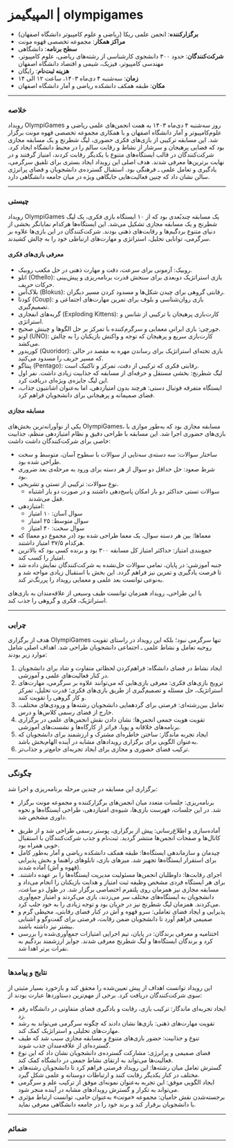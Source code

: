 # المپیگیمز | olympigames


- **برگزارکننده**: انجمن علمی ریکا (ریاضی و علوم کامپیوتر دانشگاه اصفهان)
- **مراکز همکار**: مجموعه تخصصی قهوه مونت
- **سطح برنامه**: دانشگاهی
- **شرکت‌کنندگان**: حدود ۳۰۰ دانشجوی کارشناسی از رشته‌های ریاضی، علوم کامپیوتر، مهندسی کامپیوتر، فیزیک، شیمی و اقتصاد دانشگاه‌ اصفهان
- **هزینه ثبت‌نام**: رایگان
- **زمان**: سه‌شنبه ۴ دی‌ماه ۱۴۰۳، ساعت ۱۲ الی ۱۴ 
- **مکان**: طبقه همکف دانشکده ریاضی و آمار دانشگاه اصفهان

---
### خلاصه

رویداد OlympiGames روز سه‌شنبه ۴ دی‌ماه ۱۴۰۳ به همت انجمن‌‌های علمی ریاضی و علوم‌کامپیوتر و آمار دانشگاه اصفهان و با همکاری مجموعه تخصصی قهوه مونت برگزار شد. این مسابقه ترکیبی از بازی‌های فکری حضوری، لیگ شطرنج و یک مسابقه مجازی بود که فضایی پرهیجان و سرشار از نشاط و رقابت سالم را در محیط دانشگاه ایجاد کرد. شرکت‌کنندگان در قالب ایستگاه‌های متنوع با یکدیگر رقابت کردند، امتیاز گرفتند و در نهایت برترین‌ها معرفی شدند. هدف اصلی این رویداد ایجاد بستری برای تلفیق سرگرمی، یادگیری و تعامل علمی ـ فرهنگی بود. استقبال گسترده‌ی دانشجویان و فضای پرانرژی سالن نشان داد که چنین فعالیت‌هایی جایگاهی ویژه در میان جامعه دانشگاهی دارد.

---
### چیستی 

رویداد OlympiGames یک مسابقه چندبُعدی بود که از ۱۰ ایستگاه بازی فکری، یک لیگ شطرنج و یک مسابقه مجازی تشکیل می‌شد. این ایستگاه‌ها هرکدام نمایانگر بخشی از دنیای متنوع بردگیم‌ها و رقابت‌های ذهنی بودند. شرکت‌کنندگان در این بازی‌ها علاوه بر سرگرمی، توانایی تحلیل، استراتژی و مهارت‌های ارتباطی خود را به چالش کشیدند.

#### معرفی بازی‌های فکری

* روبیک: آزمونی برای سرعت، دقت و مهارت ذهنی در حل مکعب روبیک.
* اتلو (Othello): بازی استراتژیک دوبعدی برای سنجش قدرت برنامه‌ریزی و پیش‌بینی حرکات حریف.
* بلاک‌آس (Blokus): رقابتی گروهی برای چیدن شکل‌ها و مسدود کردن مسیر دیگران.
* کودتا (Coup): بازی روان‌شناسی و بلوف برای تمرین مهارت‌های اجتماعی و تصمیم‌گیری.
* گربه‌های انفجاری (Exploding Kittens): کارت‌بازی پرهیجان با ترکیبی از شانس و استراتژی.
* جورچی: بازی ایرانیِ معمایی و سرگرم‌کننده با تمرکز بر حل الگوها و چینش صحیح.
* اونو (UNO): کارت‌بازی سریع و پرهیجان که توجه و واکنش بازیکنان را به چالش می‌کشد.
* کوریدور (Quoridor): بازی تخته‌ای استراتژیک برای رساندن مهره به مقصد در حالی که مسیر حریف را مسدود می‌کنید.
* پنتاگو (Pentago): رقابتی فکری که ترکیبی از دقت، تمرکز و تاکتیک است.
* لیگ شطرنج: بخشی مستقل و حرفه‌ای از مسابقه که جذابیت زیادی داشت. نفر اول این لیگ جایزه‌ی ویژه‌ای دریافت کرد.
* ایستگاه متفرقه فوتبال دستی: هرچند بدون امتیازدهی، اما به‌عنوان اشانتیون جذاب، فضای صمیمانه و پرهیجانی برای دانشجویان فراهم کرد.

#### مسابقه مجازی

یکی از نوآورانه‌ترین بخش‌های OlympiGames، مسابقه مجازی بود که به‌طور موازی با بازی‌های حضوری اجرا شد. این مسابقه با طراحی دقیق و نظام امتیازدهی منظم، جذابیت خاصی برای شرکت‌کنندگان داشت داشت:

* ساختار سوالات: سه دسته‌ی سه‌تایی از سوالات با سطوح آسان، متوسط و سخت طراحی شده بود.
* شرط صعود: حل حداقل دو سوال از هر دسته برای ورود به مرحله‌ی بعد ضروری بود.
* نوع سوالات: ترکیبی از تستی و تشریحی.
  * سوالات تستی حداکثر دو بار امکان پاسخ‌دهی داشتند و در صورت دو بار اشتباه قفل می‌شدند.
* امتیازدهی:
  * سوال آسان: ۱۰ امتیاز
  * سوال متوسط: ۲۵ امتیاز
  * سوال سخت: ۴۰ امتیاز
* معماها: بین هر دسته سوال، یک معما طراحی شده بود (در مجموع دو معما) که هرکدام ۳۷/۵ امتیاز داشتند.
* جمع‌بندی امتیاز: حداکثر امتیاز کل مسابقه ۳۰۰ بود و برنده کسی بود که بالاترین امتیاز را کسب کند.
* جنبه آموزشی: در پایان، تمامی سوالات حل‌نشده به شرکت‌کنندگان نمایش داده شد تا فرصت یادگیری و تمرین نیز فراهم گردد.
این بخش با استقبال زیادی مواجه شد و به‌نوعی توانست بعد علمی و معمایی رویداد را پررنگ‌تر کند.

با این طراحی، رویداد همزمان توانست طیف وسیعی از علاقه‌مندان به بازی‌های استراتژیک، فکری و گروهی را جذب کند.

---
### چرایی 

هدف از برگزاری OlympiGames تنها سرگرمی نبود؛ بلکه این رویداد در راستای تقویت روحیه تعامل و نشاط علمی ـ اجتماعی دانشجویان طراحی شد. اهداف اصلی شامل موارد زیر بودند:

1. ایجاد نشاط در فضای دانشگاه: فراهم‌کردن لحظاتی متفاوت و شاد برای دانشجویان در کنار فعالیت‌های علمی و آموزشی.
2. ترویج بازی‌های فکری: معرفی بازی‌هایی که می‌توانند علاوه بر سرگرمی، مهارت‌های استراتژیک، حل مسئله و تصمیم‌گیری از طریق بازی‌های فکری؛ قدرت تحلیل، تمرکز و کار گروهی را تقویت کنند.
3. تعامل بین‌رشته‌ای: فرصتی برای گردهمایی دانشجویان رشته‌ها و ورودی‌های مختلف، خارج از فضای رسمی کلاس‌ها و درس.
4. تقویت هویت جمعی انجمن‌ها: نشان دادن نقش انجمن‌های علمی در برگزاری برنامه‌های خلاقانه و پویا، فراتر از کارگاه‌ها و نشست‌های آموزشی.
5. ایجاد تجربه ماندگار: ساختن خاطره‌ای مشترک و ارزشمند برای دانشجویان که به‌عنوان الگویی برای برگزاری رویدادهای مشابه در آینده الهام‌بخش باشد.
6. ترکیب فضای حضوری و مجازی برای ایجاد تجربه‌ای جامع‌تر و جذاب‌تر.

---
### چگونگی 

برگزاری این مسابقه در چندین مرحله برنامه‌ریزی و اجرا شد:

- برنامه‌ریزی: جلسات متعدد میان انجمن‌های برگزارکننده و مجموعه مونت برگزار شد. در این جلسات، فهرست بازی‌ها، شیوه‌ی امتیازدهی، طراحی ایستگاه‌ها و نحوه داوری مشخص شد.
* آماده‌سازی و اطلاع‌رسانی: پیش از برگزاری، پوستر رسمی طراحی شد و از طریق کانال‌ها و صفحات انجمن‌ها منتشر گردید. ثبت‌نام و جذب شرکت‌کنندگان با استقبال خوبی همراه بود.
* چیدمان و سازماندهی ایستگاه‌ها: طبقه همکف دانشکده ریاضی و آمار به‌طور کامل برای استقرار ایستگاه‌ها تجهیز شد. میزهای بازی، تابلوهای راهنما و بخش پذیرایی (قهوه و آش) آماده شدند. 
* اجرای رقابت‌ها: داوطلبان انجمن‌ها مسئولیت مدیریت ایستگاه‌ها را بر عهده داشتند. برای هر ایستگاه فردی مشخص وظیفه ثبت امتیاز و هدایت بازیکنان را انجام می‌داد و مسابقه مجازی نیز همزمان روی پلتفرم اختصاصی برگزار شد. در طول دو ساعت، دانشجویان به ایستگاه‌های مختلف سر می‌زدند، بازی می‌کردند و امتیاز جمع‌آوری می‌کردند. همزمان لیگ شطرنج نیز در جریان بود و توجه زیادی را به خود جلب کرد.
* پذیرایی و ایجاد فضای تعاملی: سرو قهوه و آش در کنار فضای رقابتی، محیطی گرم و صمیمی فراهم آورد تا دانشجویان ضمن رقابت، فرصتی برای گفت‌وگو و آشنایی بیشتر نیز داشته باشند.
* اختتامیه و معرفی برندگان: در پایان، تیم اجرایی امتیازات جمع‌آوری‌شده را بررسی کرد و برندگان ایستگاه‌ها و لیگ شطرنج معرفی شدند. جوایز ارزشمند بردگیم به نفرات برتر اهدا شد.

---
### نتایج و پیامدها

این رویداد توانست اهداف از پیش تعیین‌شده را محقق کند و بازخورد بسیار مثبتی از سوی شرکت‌کنندگان دریافت کرد. برخی از مهم‌ترین دستاوردها عبارت بودند از:


* ایجاد تجربه‌ای ماندگار: ترکیب بازی، رقابت و یادگیری فضای متفاوتی در دانشگاه رقم زد.
* تقویت مهارت‌های ذهنی: بازی‌ها نشان دادند که چگونه سرگرمی می‌تواند به رشد مهارت‌های تحلیلی و استراتژیک کمک کند.
* تنوع و جذابیت: حضور بازی‌های متنوع و مسابقه مجازی سبب شد که طیف گسترده‌ای از علاقه‌مندان جذب شوند.
* فضای صمیمی و پرانرژی: مشارکت گسترده‌ی دانشجویان نشان داد که این نوع فعالیت‌ها می‌تواند به ارتقای نشاط جمعی در دانشگاه کمک کند.
* گسترش تعامل میان رشته‌ها: این رویداد فرصتی فراهم کرد تا دانشجویان رشته‌های مختلف در کنار یکدیگر رقابت کنند و ارتباطات دوستانه و علمی شکل گیرد.  
* ایجاد الگویی موفق: این تجربه به‌عنوان نمونه‌ای موفق از ترکیب علم و سرگرمی می‌تواند به تکرار و گسترش رویدادهای مشابه در آینده منجر شود.
* برجسته‌شدن نقش حامیان: مجموعه «مونت» به‌عنوان حامی، توانست ارتباط مؤثری با دانشجویان برقرار کند و برند خود را در جامعه دانشگاهی معرفی نماید.

---
### ضمائم  


---
